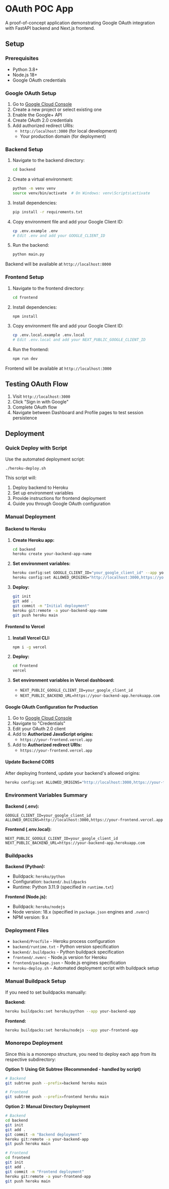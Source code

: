 # OAuth POC App

A proof-of-concept application demonstrating Google OAuth integration with FastAPI backend and Next.js frontend.

## Setup

### Prerequisites
- Python 3.8+
- Node.js 18+
- Google OAuth credentials

### Google OAuth Setup
1. Go to [Google Cloud Console](https://console.cloud.google.com/)
2. Create a new project or select existing one
3. Enable the Google+ API
4. Create OAuth 2.0 credentials
5. Add authorized redirect URIs:
   - `http://localhost:3000` (for local development)
   - Your production domain (for deployment)

### Backend Setup
1. Navigate to the backend directory:
   ```bash
   cd backend
   ```

2. Create a virtual environment:
   ```bash
   python -m venv venv
   source venv/bin/activate  # On Windows: venv\Scripts\activate
   ```

3. Install dependencies:
   ```bash
   pip install -r requirements.txt
   ```

4. Copy environment file and add your Google Client ID:
   ```bash
   cp .env.example .env
   # Edit .env and add your GOOGLE_CLIENT_ID
   ```

5. Run the backend:
   ```bash
   python main.py
   ```

Backend will be available at `http://localhost:8000`

### Frontend Setup
1. Navigate to the frontend directory:
   ```bash
   cd frontend
   ```

2. Install dependencies:
   ```bash
   npm install
   ```

3. Copy environment file and add your Google Client ID:
   ```bash
   cp .env.local.example .env.local
   # Edit .env.local and add your NEXT_PUBLIC_GOOGLE_CLIENT_ID
   ```

4. Run the frontend:
   ```bash
   npm run dev
   ```

Frontend will be available at `http://localhost:3000`

## Testing OAuth Flow

1. Visit `http://localhost:3000`
2. Click "Sign in with Google"
3. Complete OAuth flow
4. Navigate between Dashboard and Profile pages to test session persistence

## Deployment

### Quick Deploy with Script

Use the automated deployment script:

```bash
./heroku-deploy.sh
```

This script will:
1. Deploy backend to Heroku
2. Set up environment variables
3. Provide instructions for frontend deployment
4. Guide you through Google OAuth configuration

### Manual Deployment

#### Backend to Heroku

1. **Create Heroku app:**
   ```bash
   cd backend
   heroku create your-backend-app-name
   ```

2. **Set environment variables:**
   ```bash
   heroku config:set GOOGLE_CLIENT_ID="your_google_client_id" --app your-backend-app-name
   heroku config:set ALLOWED_ORIGINS="http://localhost:3000,https://your-frontend.vercel.app" --app your-backend-app-name
   ```

3. **Deploy:**
   ```bash
   git init
   git add .
   git commit -m "Initial deployment"
   heroku git:remote -a your-backend-app-name
   git push heroku main
   ```

#### Frontend to Vercel

1. **Install Vercel CLI:**
   ```bash
   npm i -g vercel
   ```

2. **Deploy:**
   ```bash
   cd frontend
   vercel
   ```

3. **Set environment variables in Vercel dashboard:**
   - `NEXT_PUBLIC_GOOGLE_CLIENT_ID=your_google_client_id`
   - `NEXT_PUBLIC_BACKEND_URL=https://your-backend-app.herokuapp.com`

#### Google OAuth Configuration for Production

1. Go to [Google Cloud Console](https://console.cloud.google.com/)
2. Navigate to "Credentials" 
3. Edit your OAuth 2.0 client
4. Add to **Authorized JavaScript origins:**
   - `https://your-frontend.vercel.app`
5. Add to **Authorized redirect URIs:**
   - `https://your-frontend.vercel.app`

#### Update Backend CORS

After deploying frontend, update your backend's allowed origins:

```bash
heroku config:set ALLOWED_ORIGINS="http://localhost:3000,https://your-frontend.vercel.app" --app your-backend-app-name
```

### Environment Variables Summary

**Backend (.env):**
```
GOOGLE_CLIENT_ID=your_google_client_id
ALLOWED_ORIGINS=http://localhost:3000,https://your-frontend.vercel.app
```

**Frontend (.env.local):**
```
NEXT_PUBLIC_GOOGLE_CLIENT_ID=your_google_client_id
NEXT_PUBLIC_BACKEND_URL=https://your-backend-app.herokuapp.com
```

### Buildpacks

**Backend (Python):**
- Buildpack: `heroku/python`
- Configuration: `backend/.buildpacks`
- Runtime: Python 3.11.9 (specified in `runtime.txt`)

**Frontend (Node.js):**
- Buildpack: `heroku/nodejs` 
- Node version: 18.x (specified in `package.json` engines and `.nvmrc`)
- NPM version: 9.x

### Deployment Files

- `backend/Procfile` - Heroku process configuration
- `backend/runtime.txt` - Python version specification  
- `backend/.buildpacks` - Python buildpack specification
- `frontend/.nvmrc` - Node.js version for Heroku
- `frontend/package.json` - Node.js engines specification
- `heroku-deploy.sh` - Automated deployment script with buildpack setup

### Manual Buildpack Setup

If you need to set buildpacks manually:

**Backend:**
```bash
heroku buildpacks:set heroku/python --app your-backend-app
```

**Frontend:**
```bash  
heroku buildpacks:set heroku/nodejs --app your-frontend-app
```

### Monorepo Deployment

Since this is a monorepo structure, you need to deploy each app from its respective subdirectory:

**Option 1: Using Git Subtree (Recommended - handled by script)**
```bash
# Backend
git subtree push --prefix=backend heroku main

# Frontend  
git subtree push --prefix=frontend heroku main
```

**Option 2: Manual Directory Deployment**
```bash
# Backend
cd backend
git init
git add .
git commit -m "Backend deployment"
heroku git:remote -a your-backend-app
git push heroku main

# Frontend
cd frontend  
git init
git add .
git commit -m "Frontend deployment" 
heroku git:remote -a your-frontend-app
git push heroku main
```